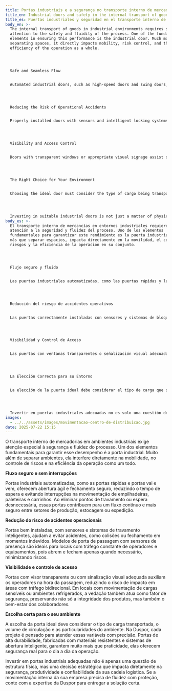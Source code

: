 ```yaml
---
title: Portas industriais e a segurança no transporte interno de mercadorias
title_en: Industrial doors and safety in the internal transport of goods
title_es: Puertas industriales y seguridad en el transporte interno de mercancías
body_en: >-
  The internal transport of goods in industrial environments requires special
  attention to the safety and fluidity of the process. One of the fundamental
  elements in ensuring this performance is the industrial door. Much more than
  separating spaces, it directly impacts mobility, risk control, and the
  efficiency of the operation as a whole.




  Safe and Seamless Flow


  Automated industrial doors, such as high-speed doors and swing doors, offer fast opening and safe closing, reducing waiting times and avoiding interruptions in the movement of forklifts, pallet trucks, and carts. By eliminating blocking points or unnecessary waiting, these doors contribute to a continuous and safer flow between production, storage, or shipping areas.




  Reducing the Risk of Operational Accidents


  Properly installed doors with sensors and intelligent locking systems help prevent accidents such as collisions or closing at inappropriate times. Passage door models with presence sensors are ideal for locations with constant operator and equipment traffic, as they open and close only when necessary, minimizing risks.




  Visibility and Access Control


  Doors with transparent windows or appropriate visual signage assist operators during access, reducing the risk of impact in areas with two-way traffic. In locations where sensitive cargo is handled or in refrigerated environments, sealing also acts as a safety factor, preserving not only the integrity of the products but also the well-being of employees.




  The Right Choice for Your Environment


  Choosing the ideal door must consider the type of cargo being transported, the volume of traffic, and the specific characteristics of the environment. At Duspor, each project is designed to precisely meet these variables. Highly durable doors, manufactured with resistant materials and intelligent opening systems, guarantee much more than practicality; they offer true security for day-to-day operations.




  Investing in suitable industrial doors is not just a matter of physical structure, but a strategic decision that directly impacts the safety, productivity, and reliability of your supply chain. If your company's internal movement requires fluidity and protection, count on Duspor's expertise to deliver the right solution.
body_es: >-
  El transporte interno de mercancías en entornos industriales requiere especial
  atención a la seguridad y fluidez del proceso. Uno de los elementos
  fundamentales para garantizar este rendimiento es la puerta industrial. Mucho
  más que separar espacios, impacta directamente en la movilidad, el control de
  riesgos y la eficiencia de la operación en su conjunto.




  Flujo seguro y fluido


  Las puertas industriales automatizadas, como las puertas rápidas y las batientes, ofrecen una apertura rápida y un cierre seguro, reduciendo los tiempos de espera y evitando interrupciones en el movimiento de montacargas, transpaletas y carros. Al eliminar puntos de bloqueo o esperas innecesarias, estas puertas contribuyen a un flujo continuo y más seguro entre las áreas de producción, almacenamiento o envío.




  Reducción del riesgo de accidentes operativos


  Las puertas correctamente instaladas con sensores y sistemas de bloqueo inteligentes ayudan a prevenir accidentes como colisiones o cierres inoportunos. Los modelos de puertas de paso con sensores de presencia son ideales para ubicaciones con tráfico constante de operadores y equipos, ya que se abren y cierran solo cuando es necesario, minimizando los riesgos.




  Visibilidad y Control de Acceso


  Las puertas con ventanas transparentes o señalización visual adecuada facilitan el acceso de los operadores, reduciendo el riesgo de impacto en zonas de doble sentido. En lugares donde se manipula carga sensible o en ambientes refrigerados, el sellado también actúa como un factor de seguridad, preservando no solo la integridad de los productos, sino también el bienestar de los empleados.




  La Elección Correcta para su Entorno


  La elección de la puerta ideal debe considerar el tipo de carga que se transporta, el volumen de tráfico y las características específicas del entorno. En Duspor, cada proyecto está diseñado para satisfacer con precisión estas variables. Puertas de alta durabilidad, fabricadas con materiales resistentes y sistemas de apertura inteligentes, garantizan mucho más que practicidad; ofrecen verdadera seguridad para las operaciones diarias.




  Invertir en puertas industriales adecuadas no es solo una cuestión de estructura física, sino una decisión estratégica que impacta directamente en la seguridad, productividad y confiabilidad de su cadena de suministro. Si el movimiento interno de su empresa requiere fluidez y protección, cuente con la experiencia de Duspor para brindarle la solución adecuada.
images:
  - ../../assets/images/movimentacao-centro-de-distribuicao.jpg
date: 2025-07-22 15:15
---
```

O transporte interno de mercadorias em ambientes industriais exige atenção especial à segurança e fluidez do processo. Um dos elementos fundamentais para garantir esse desempenho é a porta industrial. Muito além de separar ambientes, ela interfere diretamente na mobilidade, no controle de riscos e na eficiência da operação como um todo.

**Fluxo seguro e sem interrupções**

Portas industriais automatizadas, como as portas rápidas e portas vai e vem, oferecem abertura ágil e fechamento seguro, reduzindo o tempo de espera e evitando interrupções na movimentação de empilhadeiras, paleteiras e carrinhos. Ao eliminar pontos de travamento ou espera desnecessária, essas portas contribuem para um fluxo contínuo e mais seguro entre setores de produção, estocagem ou expedição.

**Redução do risco de acidentes operacionais**

Portas bem instaladas, com sensores e sistemas de travamento inteligentes, ajudam a evitar acidentes, como colisões ou fechamento em momentos indevidos. Modelos de porta de passagem com sensores de presença são ideais para locais com tráfego constante de operadores e equipamentos, pois abrem e fecham apenas quando necessário, minimizando riscos.

**Visibilidade e controle de acesso**

Portas com visor transparente ou com sinalização visual adequada auxiliam os operadores na hora da passagem, reduzindo o risco de impacto em áreas com tráfego bidirecional. Em locais com movimentação de cargas sensíveis ou ambientes refrigerados, a vedação também atua como fator de segurança, preservando não só a integridade dos produtos, mas também o bem-estar dos colaboradores.

**Escolha certa para o seu ambiente**

A escolha da porta ideal deve considerar o tipo de carga transportada, o volume de circulação e as particularidades do ambiente. Na Duspor, cada projeto é pensado para atender essas variáveis com precisão. Portas de alta durabilidade, fabricadas com materiais resistentes e sistemas de abertura inteligente, garantem muito mais que praticidade, elas oferecem segurança real para o dia a dia da operação.

Investir em portas industriais adequadas não é apenas uma questão de estrutura física, mas uma decisão estratégica que impacta diretamente na segurança, produtividade e confiabilidade da sua cadeia logística. Se a movimentação interna da sua empresa precisa de fluidez com proteção, conte com a expertise da Duspor para entregar a solução certa.
